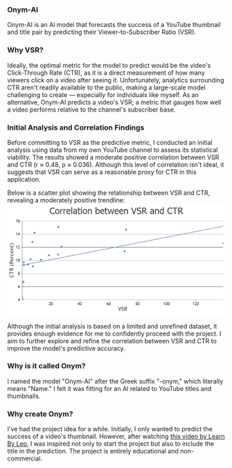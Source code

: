 ### Onym-AI
Onym-AI is an AI model that forecasts the success of a YouTube thumbnail and title pair by predicting their Viewer-to-Subscriber Ratio (VSR).

### Why VSR?
Ideally, the optimal metric for the model to predict would be the video's Click-Through Rate (CTR), as it is a direct measurement of how many viewers click on a video after seeing it. Unfortunately, analytics surrounding CTR aren't readily available to the public, making a large-scale model challenging to create — especially for individuals like myself. As an alternative, Onym-AI predicts a video's VSR; a metric that gauges how well a video performs relative to the channel's subscriber base.

### Initial Analysis and Correlation Findings
Before committing to VSR as the predictive metric, I conducted an initial analysis using data from my own YouTube channel to assess its statistical viability. The results showed a moderate positive correlation between VSR and CTR (r ≈ 0.48, p ≈ 0.036). Although this level of correlation isn't ideal, it suggests that VSR can serve as a reasonable proxy for CTR in this application.

Below is a scatter plot showing the relationship between VSR and CTR, revealing a moderately positive trendline:
![Scatter Plot showing the Correlation between VSR and CTR, revealing a moderately positive trendline](images/Chart.png)

Although the initial analysis is based on a limited and unrefined dataset, it provides enough evidence for me to confidently proceed with the project. I aim to further explore and refine the correlation between VSR and CTR to improve the model's predictive accuracy.

### Why is it called Onym?
I named the model "Onym-AI" after the Greek suffix "-onym," which literally means "Name." I felt it was fitting for an AI related to YouTube titles and thumbnails.

### Why create Onym?
I've had the project idea for a while. Initially, I only wanted to predict the success of a video's thumbnail. However, after watching [this video by Learn By Leo](https://www.youtube.com/watch?v=CQeh_f2zh3k), I was inspired not only to start the project but also to include the title in the prediction. The project is entirely educational and non-commercial.
